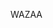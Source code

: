 WAZAA
<!---
Tahiirako/Tahiirako is a ✨ special ✨ repository because its `README.md` (this file) appears on your GitHub profile.
You can click the Preview link to take a look at your changes.
--->
